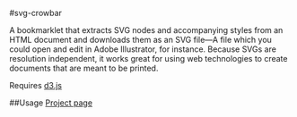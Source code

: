 #svg-crowbar

A bookmarklet that extracts SVG nodes and accompanying styles from an HTML document and downloads them as an SVG file—A file which you could open and edit in Adobe Illustrator, for instance. Because SVGs are resolution independent, it works great for using web technologies to create documents that are meant to be printed.

Requires [d3.js](http://d3js.org)

##Usage
[Project page](http://nytimes.github.com/svg-crowbar/)
